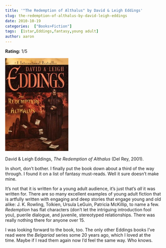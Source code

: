 ```yaml
---
title: '"The Redemption of Althalus" by David & Leigh Eddings'
slug: the-redemption-of-althalus-by-david-leigh-eddings
date: 2010-10-19
categories:  ["Books>Fiction"]
tags:  [1star,Eddings,fantasy,young adult]
author: aaron
---
```


**Rating:** 1/5

![](cover9-204x300.jpg "The Redemption of Althalus")

David & Leigh Eddings, *The Redemption of Althalus* (Del Rey, 2001).

In short, don’t bother. I finally put the book down about a third of the way through. I found it on a list of fantasy must-reads. Well it sure doesn’t make mine.

It’s not that it is written for a young adult audience, it’s just that’s *all* it was written for. There are so many excellent examples of young adult fiction that is artfully written with engaging and deep stories that engage young and old alike: J. K. Rowling, Tolkien, Ursula LeGuin, Patricia McKillip, to name a few. *Redemption* has flat characters (don’t let the intriguing introduction fool you), puerile dialogue, and juvenile, stereotyped relationships. There was really nothing there for anyone over 15.

I was looking forward to the book, too. The only other Eddings books I’ve read were the *Belgariad* series some 20 years ago, which I loved at the time. Maybe if I read them again now I’d feel the same way. Who knows.
